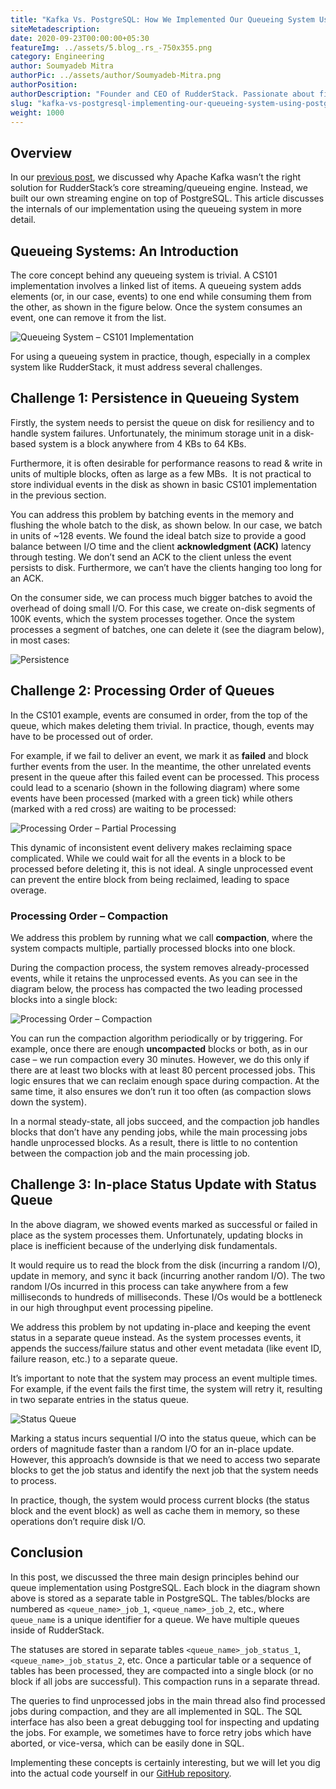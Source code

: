 ```yaml
---
title: "Kafka Vs. PostgreSQL: How We Implemented Our Queueing System Using PostgreSQL"
siteMetadescription:
date: 2020-09-23T00:00:00+05:30
featureImg: ../assets/5.blog_.rs_-750x355.png
category: Engineering
author: Soumyadeb Mitra
authorPic: ../assets/author/Soumyadeb-Mitra.png
authorPosition: 
authorDescription: "Founder and CEO of RudderStack. Passionate about finding engineering solutions to real-world problems."
slug: "kafka-vs-postgresql-implementing-our-queueing-system-using-postgresql"
weight: 1000
---
```

**Overview**
------------

In our [previous post](https://rudderstack.com/blog/why-rudderstack-used-postgres-over-apache-kafka-for-streaming-engine/), we discussed why Apache Kafka wasn’t the right solution for RudderStack’s core [](https://rudderstack.debugme.in/blog/why-rudderstack-used-postgres-over-apache-kafka-for-streaming-engine/) streaming/queueing engine. Instead, we built our own streaming engine on top of PostgreSQL. This article discusses the internals of our implementation using the queueing system in more detail.

**Queueing Systems**: An Introduction
-------------------------------------

The core concept behind any queueing system is trivial. A CS101 implementation involves a linked list of items. A queueing system adds elements (or, in our case, events) to one end while consuming them from the other, as shown in the figure below. Once the system consumes an event, one can remove it from the list.

![Queueing System – CS101 Implementation](../assets/markdown/SX41Z3uennEAtsRr.png)


For using a queueing system in practice, though, especially in a complex system like RudderStack, it must address several challenges. 

**Challenge 1: Persistence in Queueing System**
-----------------------------------------------

Firstly, the system needs to persist the queue on disk for resiliency and to handle system failures. Unfortunately, the minimum storage unit in a disk-based system is a block anywhere from 4 KBs to 64 KBs. 

Furthermore, it is often desirable for performance reasons to read & write in units of multiple blocks, often as large as a few MBs.  It is not practical to store individual events in the disk as shown in basic CS101 implementation in the previous section.

You can address this problem by batching events in the memory and flushing the whole batch to the disk, as shown below. In our case, we batch in units of ~128 events. We found the ideal batch size to provide a good balance between I/O time and the client **acknowledgment (ACK)** latency through testing. We don’t send an ACK to the client unless the event persists to disk. Furthermore, we can’t have the clients hanging too long for an ACK.

On the consumer side, we can process much bigger batches to avoid the overhead of doing small I/O. For this case, we create on-disk segments of 100K events, which the system processes together. Once the system processes a segment of batches, one can delete it (see the diagram below), in most cases:

![Persistence](../assets/markdown/pDYXZDnA2IQLGKxP.png)

**Challenge 2: Processing Order** of Queues
-------------------------------------------

In the CS101 example, events are consumed in order, from the top of the queue, which makes deleting them trivial. In practice, though, events may have to be processed out of order. 

For example, if we fail to deliver an event, we mark it as **failed** and block further events from the user. In the meantime, the other unrelated events present in the queue after this failed event can be processed. This process could lead to a scenario (shown in the following diagram) where some events have been processed (marked with a green tick) while others (marked with a red cross) are waiting to be processed:

![Processing Order – Partial Processing](../assets/markdown/vvInlbsDHKdn6w3H.png)


This dynamic of inconsistent event delivery makes reclaiming space complicated. While we could wait for all the events in a block to be processed before deleting it, this is not ideal. A single unprocessed event can prevent the entire block from being reclaimed, leading to space overage. 

### Processing Order – Compaction

We address this problem by running what we call **compaction**, where the system compacts multiple, partially processed blocks into one block. 

During the compaction process, the system removes already-processed events, while it retains the unprocessed events. As you can see in the diagram below, the process has compacted the two leading processed blocks into a single block:

![Processing Order – Compaction](../assets/markdown/8Td0jyXg5Ce6KE9b.png)

You can run the compaction algorithm periodically or by triggering. For example, once there are enough **uncompacted** blocks or both, as in our case – we run compaction every 30 minutes. However, we do this only if there are at least two blocks with at least 80 percent processed jobs. This logic ensures that we can reclaim enough space during compaction. At the same time, it also ensures we don’t run it too often (as compaction slows down the system).

In a normal steady-state, all jobs succeed, and the compaction job handles blocks that don’t have any pending jobs, while the main processing jobs handle unprocessed blocks. As a result, there is little to no contention between the compaction job and the main processing job.

**Challenge 3: In-place Status Update** with Status Queue
---------------------------------------------------------

In the above diagram, we showed events marked as successful or failed in place as the system processes them. Unfortunately, updating blocks in place is inefficient because of the underlying disk fundamentals. 

It would require us to read the block from the disk (incurring a random I/O), update in memory, and sync it back (incurring another random I/O). The two random I/Os incurred in this process can take anywhere from a few milliseconds to hundreds of milliseconds. These I/Os would be a bottleneck in our high throughput event processing pipeline.

We address this problem by not updating in-place and keeping the event status in a separate queue instead. As the system processes events, it appends the success/failure status and other event metadata (like event ID, failure reason, etc.) to a separate queue. 

It’s important to note that the system may process an event multiple times. For example, if the event fails the first time, the system will retry it, resulting in two separate entries in the status queue.

![Status Queue](../assets/markdown/QuEt8y73UXhasj9f.png)

Marking a status incurs sequential I/O into the status queue, which can be orders of magnitude faster than a random I/O for an in-place update. However, this approach’s downside is that we need to access two separate blocks to get the job status and identify the next job that the system needs to process.

In practice, though, the system would process current blocks (the status block and the event block) as well as cache them in memory, so these operations don’t require disk I/O.

**Conclusion**
--------------

In this post, we discussed the three main design principles behind our queue implementation using PostgreSQL. Each block in the diagram shown above is stored as a separate table in PostgreSQL. The tables/blocks are numbered as `<queue_name>_job_1`, `<queue_name>_job_2`, etc., where `queue_name` is a unique identifier for a queue. We have multiple queues inside of RudderStack.

The statuses are stored in separate tables `<queue_name>_job_status_1`, `<queue_name>_job_status_2`, etc. Once a particular table or a sequence of tables has been processed, they are compacted into a single block (or no block if all jobs are successful). This compaction runs in a separate thread. 

The queries to find unprocessed jobs in the main thread also find processed jobs during compaction, and they are all implemented in SQL. The SQL interface has also been a great debugging tool for inspecting and updating the jobs. For example, we sometimes have to force retry jobs which have aborted, or vice-versa, which can be easily done in SQL.

Implementing these concepts is certainly interesting, but we will let you dig into the actual code yourself in our [GitHub repository](https://github.com/rudderlabs/rudder-server/tree/master/jobsdb).